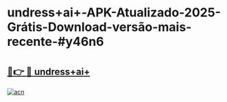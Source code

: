 # undress+ai+-APK-Atualizado-2025-Grátis-Download-versão-mais-recente-#y46n6

# <h2><a href="https://ainizakaria.my?title=undress+ai+&ref=24M">🔗👉 🔴 undress+ai+</a></h2>

[![acn](https://github.com/user-attachments/assets/0f9c940e-d8b0-45ae-aac7-cd30a18b3e1c)](https://ainizakaria.my?title=undress+ai+&ref=24M)

